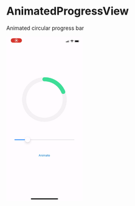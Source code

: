 # AnimatedProgressView
Animated circular progress bar 

<img src="animatedProgress.gif" width="200">

